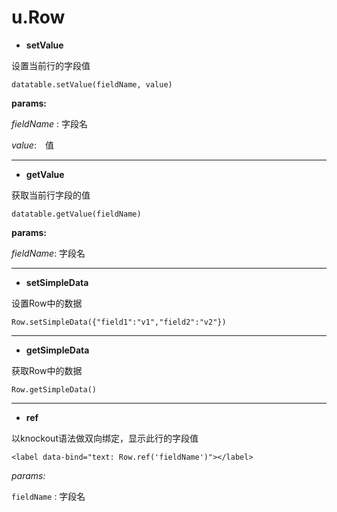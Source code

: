 
# u.Row

* **setValue**

设置当前行的字段值

	datatable.setValue(fieldName, value)


**params:**

*fieldName* : 字段名

*value*:　值   

---
* **getValue**  

获取当前行字段的值

	datatable.getValue(fieldName)

**params:**

*fieldName*: 字段名

----------

* **setSimpleData**

设置Row中的数据

	
	Row.setSimpleData({"field1":"v1","field2":"v2"})
 
---

* **getSimpleData**

获取Row中的数据

	
	Row.getSimpleData()
 
---
* **ref**

以knockout语法做双向绑定，显示此行的字段值

	<label data-bind="text: Row.ref('fieldName')"></label>

*params:*

`fieldName` : 字段名